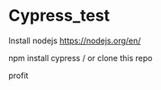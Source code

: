# Cypress_test
Install nodejs https://nodejs.org/en/

npm install cypress
/
or clone this repo

profit
